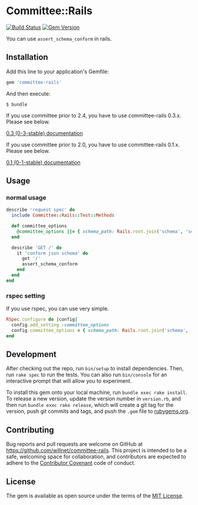 # Committee::Rails

[![Build Status](https://travis-ci.org/willnet/committee-rails.svg?branch=master)](https://travis-ci.org/willnet/committee-rails)
[![Gem Version](https://badge.fury.io/rb/committee-rails.svg)](https://badge.fury.io/rb/committee-rails)

You can use `assert_schema_conform` in rails.

## Installation

Add this line to your application's Gemfile:

```ruby
gem 'committee-rails'
```

And then execute:

    $ bundle


If you use committee prior to 2.4, you have to use committee-rails 0.3.x. Please see below.

[0.3 (0-3-stable) documentation](https://github.com/willnet/committee-rails/tree/0-3-stable)

If you use committee prior to 2.0, you have to use committee-rails 0.1.x. Please see below.

[0.1 (0-1-stable) documentation](https://github.com/willnet/committee-rails/tree/0-1-stable)

## Usage

### normal usage

```ruby
describe 'request spec' do
  include Committee::Rails::Test::Methods

  def committee_options
    @committee_options ||= { schema_path: Rails.root.join('schema', 'schema.json').to_s }
  end

  describe 'GET /' do
    it 'conform json schema' do
      get '/'
      assert_schema_conform
    end
  end
end
```

### rspec setting
If you use rspec, you can use very simple.

```ruby
RSpec.configure do |config|
  config.add_setting :committee_options
  config.committee_options = { schema_path: Rails.root.join('schema', 'schema.json').to_s }
end
```

## Development

After checking out the repo, run `bin/setup` to install dependencies. Then, run `rake spec` to run the tests. You can also run `bin/console` for an interactive prompt that will allow you to experiment.

To install this gem onto your local machine, run `bundle exec rake install`. To release a new version, update the version number in `version.rb`, and then run `bundle exec rake release`, which will create a git tag for the version, push git commits and tags, and push the `.gem` file to [rubygems.org](https://rubygems.org).

## Contributing

Bug reports and pull requests are welcome on GitHub at https://github.com/willnet/committee-rails. This project is intended to be a safe, welcoming space for collaboration, and contributors are expected to adhere to the [Contributor Covenant](http://contributor-covenant.org) code of conduct.


## License

The gem is available as open source under the terms of the [MIT License](http://opensource.org/licenses/MIT).
